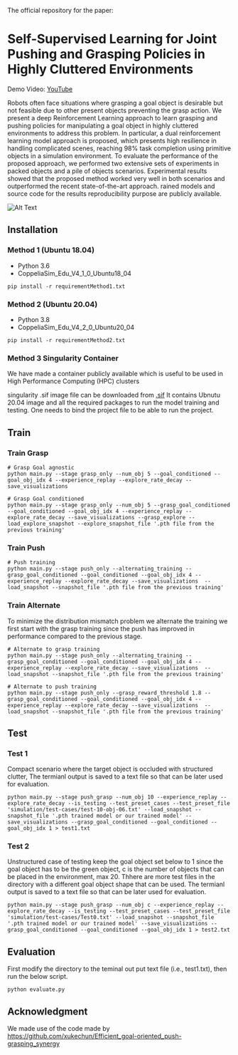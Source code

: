 The official repository for the paper: 
# Self-Supervised Learning for Joint Pushing and Grasping Policies in Highly Cluttered Environments

Demo Video: [YouTube](https://www.youtube.com/watch?v=EUrUt9XO7sI&t=1s&ab_channel=KamalMokhtar)

Robots often face situations where grasping a goal object is desirable but not feasible due to other present objects preventing the grasp action. We present a deep  Reinforcement Learning approach to learn grasping and pushing policies for manipulating a goal object in highly cluttered environments to address this problem.
In particular, a dual reinforcement learning model approach is proposed, which presents high resilience in handling complicated scenes, reaching
$98\%$ task completion using primitive objects in a simulation
environment. To evaluate the performance of the proposed
approach, we performed two extensive sets of experiments in packed objects and a pile of objects scenarios. Experimental results
showed that the proposed method worked very well in both scenarios and outperformed the recent state-of-the-art approach.
rained models and source code for the results reproducibility purpose are publicly available.

![Alt Text](images/PushGrasp.gif)

## Installation
### Method 1 (Ubuntu 18.04)
- Python 3.6
- CoppeliaSim_Edu_V4_1_0_Ubuntu18_04

```
pip install -r requirementMethod1.txt
```

### Method 2 (Ubuntu 20.04)
- Python 3.8
- CoppeliaSim_Edu_V4_2_0_Ubuntu20_04
```
pip install -r requirementMethod2.txt
```

### Method 3 Singularity Container
We have made a container publicly available which is useful to be used in High Performance Computing (HPC) clusters

singularity .sif image file can be downloaded from [.sif](https://drive.google.com/drive/folders/1KaAugjPULuasGZQbJVwtFDrTRwi36jLD?usp=sharing) 
It contains Ubnutu 20.04 image and all the required packages to run the model training and testing. One needs to bind the project file to be able to run the project.

## Train
### Train Grasp
```
# Grasp Goal agnostic
python main.py --stage grasp_only --num_obj 5 --goal_conditioned --goal_obj_idx 4 --experience_replay --explore_rate_decay --save_visualizations
```

```
# Grasp Goal conditioned
python main.py --stage grasp_only --num_obj 5 --grasp_goal_conditioned --goal_conditioned --goal_obj_idx 4 --experience_replay --explore_rate_decay --save_visualizations --grasp_explore --load_explore_snapshot --explore_snapshot_file '.pth file from the previous training'
```
### Train Push
```
# Push training
python main.py --stage push_only --alternating_training --grasp_goal_conditioned --goal_conditioned --goal_obj_idx 4 --experience_replay --explore_rate_decay --save_visualizations  --load_snapshot --snapshot_file '.pth file from the previous training' 
```
### Train Alternate
To minimize the distribution mismatch problem we alternate the training we first start with the grasp training since the push has improved in performance compared to the previous stage.
```
# Alternate to grasp training
python main.py --stage push_only --alternating_training --grasp_goal_conditioned --goal_conditioned --goal_obj_idx 4 --experience_replay --explore_rate_decay --save_visualizations  --load_snapshot --snapshot_file '.pth file from the previous training' 
```

```
# Alternate to push training
python main.py --stage push_only --grasp_reward_threshold 1.8 --grasp_goal_conditioned --goal_conditioned --goal_obj_idx 4 --experience_replay --explore_rate_decay --save_visualizations  --load_snapshot --snapshot_file '.pth file from the previous training' 
```
## Test

### Test 1
Compact scenario where the target object is occluded with structured clutter, The termianl output is saved to a text file so that can be later used for evaluation.
```
python main.py --stage push_grasp --num_obj 10 --experience_replay --explore_rate_decay --is_testing --test_preset_cases --test_preset_file 'simulation/test-cases/test-10-obj-06.txt' --load_snapshot --snapshot_file '.pth trained model or our trained model' --save_visualizations --grasp_goal_conditioned --goal_conditioned --goal_obj_idx 1 > test1.txt
```
### Test 2
Unstructured case of testing keep the goal object set below to 1 since the goal object has to be the green object, c is the number of objects that can be placed in the environment, max 20. Thhere are more test files in the directory with a different goal object shape that can be used. The termianl output is saved to a text file so that can be later used for evaluation.
```
python main.py --stage push_grasp --num_obj c --experience_replay --explore_rate_decay --is_testing --test_preset_cases --test_preset_file 'simulation/test-cases/Test0.txt' --load_snapshot --snapshot_file '.pth trained model or our trained model' --save_visualizations --grasp_goal_conditioned --goal_conditioned --goal_obj_idx 1 > test2.txt
```
## Evaluation
First modify the directory to the teminal out put text file (i.e., test1.txt), then run the below script.
```
python evaluate.py
```
## Acknowledgment

We made use of the code made by https://github.com/xukechun/Efficient_goal-oriented_push-grasping_synergy 
